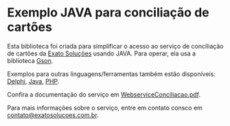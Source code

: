 # Exemplo JAVA para conciliação de cartões
Esta biblioteca foi criada para simplificar o acesso ao serviço de conciliação de cartões da [Exato Soluções](https://exatosolucoes.com.br) usando JAVA. Para operar, ela usa a biblioteca [Gson](https://github.com/google/gson).

Exemplos para outras linguagens/ferramentas também estão disponíveis:
[Delphi](https://github.com/ExatoSolucoes/conciliadordelphi), 
[Java](https://github.com/ExatoSolucoes/conciliadorjava), 
[PHP](https://github.com/ExatoSolucoes/conciliadorphp).

Confira a documentação do serviço em [WebserviceConciliacao.pdf](https://exatoapps.com.br/docs/WebserviceConciliacao.pdf).

Para mais informações sobre o serviço, entre em contato consco em [contato@exatosolucoes.com.br](mailto:contato@exatosolucoes.com.br).
